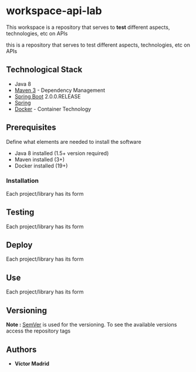 # workspace-api-lab

This workspace is a repository that serves to **test** different aspects, technologies, etc on APIs

this is a repository that serves to test different aspects, technologies, etc on APIs



## Technological Stack

* Java 8
* [Maven 3](https://maven.apache.org/) - Dependency Management
* [Spring Boot](https://spring.io/projects/spring-boot) 2.0.0.RELEASE
* [Spring](https://spring.io)
* [Docker](https://www.docker.com/) - Container Technology


## Prerequisites

Define what elements are needed to install the software

* Java 8 installed (1.5+ version required)
* Maven installed  (3+)
* Docker installed (19+)


### Installation

Each project/library has its form


## Testing

Each project/library has its form


## Deploy

Each project/library has its form


## Use

Each project/library has its form


## Versioning

**Note :** [SemVer](http://semver.org/) is used for the versioning.
To see the available versions access the repository tags


## Authors

* **Víctor Madrid**
